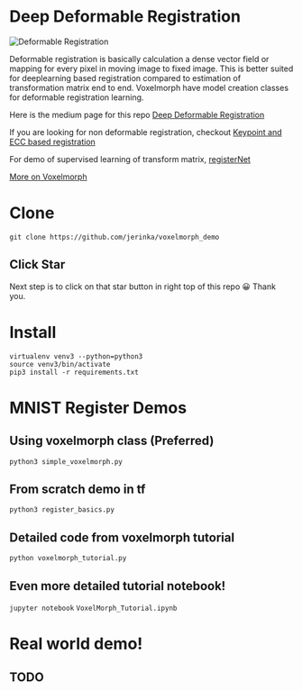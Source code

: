 # Deep Deformable Registration

![Deformable Registration](/home/skycam/basics/voxelmorph_demo/2018-06-18-11_29_45-Window.png)

Deformable registration is basically calculation a dense vector field 
or mapping for every pixel in moving image to fixed image. This is better
suited for deeplearning based registration compared to estimation of 
transformation matrix end to end. Voxelmorph have model creation classes
for deformable registration learning. 

Here is the medium page for this repo
[Deep Deformable Registration](https://jerin-electronics.medium.com/deep-deformable-image-registration-6b96a7c81765)


If you are looking for non deformable registration, checkout
[Keypoint and ECC based registration](https://github.com/jerinka/Image_Registration)

For demo of supervised learning of transform matrix,
[registerNet](https://github.com/jerinka/registerNet)

[More on Voxelmorph](https://github.com/learn2reg/tutorials2019/blob/master/slides/Learn2reg_tutorial_unsupervided_AdrianDalca.pdf)


# Clone
```git clone https://github.com/jerinka/voxelmorph_demo```

## Click Star
Next step is to click on that star button in right top of this repo :grinning: Thank you.

# Install
```virtualenv venv3 --python=python3```\
```source venv3/bin/activate```\
```pip3 install -r requirements.txt```

# MNIST Register Demos

## Using voxelmorph class (Preferred)
```python3 simple_voxelmorph.py```

## From scratch demo in tf
```python3 register_basics.py```

## Detailed code from voxelmorph tutorial
```python voxelmorph_tutorial.py```

## Even more detailed tutorial notebook!
```jupyter notebook```
```VoxelMorph_Tutorial.ipynb```

# Real world demo!

## TODO



